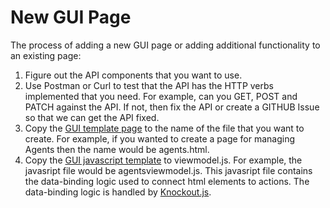 # New GUI Page

The process of adding a new GUI page or adding additional functionality to an existing page:

1. Figure out the API components that you want to use.
2. Use Postman or Curl to test that the API has the HTTP verbs implemented that you need.  For example, can you GET, POST and PATCH against the API.  If not, then fix the API or create a GITHUB Issue so that we can get the API fixed.
3. Copy the [GUI template page](gui/templates/gui.template) to the name of the file that you want to create.  For example, if you wanted to create a page for managing Agents then the name would be agents.html.
4. Copy the [GUI javascript template](gui/static/viewmodel.template) to <name of the gui page>viewmodel.js.  For example, the javasript file would be agentsviewmodel.js.  This javasript file contains the data-binding logic used to connect html elements to actions.  The data-binding logic is handled by [Knockout.js](http://knockout.js).

